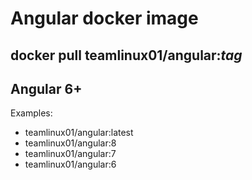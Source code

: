 # Angular docker image

## docker pull teamlinux01/angular:*tag*

## Angular 6+

Examples:

- teamlinux01/angular:latest
- teamlinux01/angular:8
- teamlinux01/angular:7
- teamlinux01/angular:6
